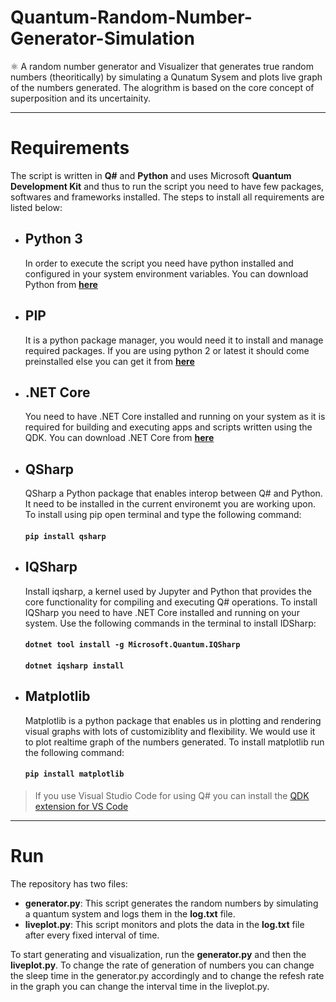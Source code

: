 # Quantum-Random-Number-Generator-Simulation
⚛ A random number generator and Visualizer that generates true random numbers (theoritically) by simulating a Qunatum Sysem and plots live graph of the numbers generated. The alogrithm is based on the core concept of superposition and its uncertainity.
___
# Requirements
The script is written in **Q#** and **Python** and uses Microsoft **Quantum Development Kit** and thus to run the script you need to have few packages, softwares and frameworks installed. The steps to install all requirements are listed below:

+ ## Python 3
   In order to execute the script you need have python installed and configured in your system environment variables. You can download Python from [**here**](https://www.python.org/downloads/)

+ ## PIP
   It is a python package manager, you would need it to install and manage required packages. If you are using python 2 or latest it should come preinstalled else you can get it from [**here**](https://pip.pypa.io/en/stable/installing/)
   
+ ## .NET Core
   You need to have .NET Core installed and running on your system as it is required for building and executing apps and scripts written using the QDK. You can download .NET Core from [**here**](https://dotnet.microsoft.com/download)
   
+ ## QSharp
   QSharp a Python package that enables interop between Q# and Python. It need to be installed in the current environemt you are working upon. To install using pip open terminal and type the following command:
   #### `pip install qsharp`
   
+ ## IQSharp
   Install iqsharp, a kernel used by Jupyter and Python that provides the core functionality for compiling and executing Q# operations. To install IQSharp you need to have .NET Core installed and running on your system. Use the following commands in the terminal to install IDSharp:
   #### `dotnet tool install -g Microsoft.Quantum.IQSharp`
   #### `dotnet iqsharp install`
   
+ ## Matplotlib
   Matplotlib is a python package that enables us in plotting and rendering visual graphs with lots of customiziblity and flexibility. We would use it to plot realtime graph of the numbers generated. To install matplotlib run the following command:
   #### `pip install matplotlib`
   
> If you use Visual Studio Code for using Q# you can install the [QDK extension for VS Code](https://marketplace.visualstudio.com/items?itemName=quantum.quantum-devkit-vscode)

___
# Run
The repository has two files:
+ **generator.py**: This script generates the random numbers by simulating a quantum system and logs them in the **log.txt** file.
+ **liveplot.py**: This script monitors and plots the data in the **log.txt** file after every fixed interval of time.

To start generating and visualization, run the **generator.py** and then the **liveplot.py**. To change the rate of generation of numbers you can change the sleep time in the generator.py accordingly and to change the refesh rate in the graph you can change the interval time in the liveplot.py.
